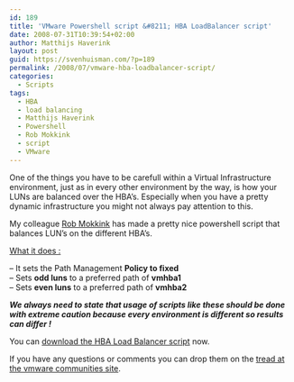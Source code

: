 ```yaml
---
id: 189
title: 'VMware Powershell script &#8211; HBA LoadBalancer script'
date: 2008-07-31T10:39:54+02:00
author: Matthijs Haverink
layout: post
guid: https://svenhuisman.com/?p=189
permalink: /2008/07/vmware-hba-loadbalancer-script/
categories:
  - Scripts
tags:
  - HBA
  - load balancing
  - Matthijs Haverink
  - Powershell
  - Rob Mokkink
  - script
  - VMware
---
```

One of the things you have to be carefull within a Virtual Infrastructure environment, just as in every other environment by the way, is how your LUNs are balanced over the HBA&#8217;s. Especially when you have a pretty dynamic infrastructure you might not always pay attention to this.

My colleague [Rob Mokkink](mailto:rob@mokkinksystems.com "Drop Rob an e-mail !") has made a pretty nice powershell script that balances LUN&#8217;s on the different HBA&#8217;s.

<span style="text-decoration: underline;">What it does :<br /> </span><!--more-->

  
&#8211; It sets the Path Management **Policy to fixed**  
&#8211; Sets **odd luns** to a preferred path of **vmhba1**  
&#8211; Sets **even luns** to a preferred path of **vmhba2**

**_We always need to state that usage of scripts like these should be done with extreme caution because every environment is different so results can differ !_**

You can <a href="http://communities.vmware.com/servlet/JiveServlet/download/999336-11423/set-allvmhost-storagepaths-fixed-v6.ps1?tstart=0&start=0" target="_blank">download the HBA Load Balancer script</a> now.

If you have any questions or comments you can drop them on the <a href="http://communities.vmware.com/thread/156302?tstart=0&start=0" target="_blank">tread at the vmware communities site</a>.
